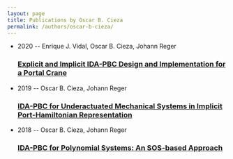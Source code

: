 ```yaml
---
layout: page
title: Publications by Oscar B. Cieza
permalink: /authors/oscar-b-cieza/
---
```


<ul class="post-list">
<li><span class='post-meta'>2020 -- Enrique J. Vidal, Oscar B. Cieza, Johann Reger</span><h3><a class='post-link' href='../../explicit-and-implicit-ida-pbc-design-and-implementation-for-a-portal-crane'>Explicit and Implicit IDA-PBC Design and Implementation for a Portal Crane</a></h3></li>
<li><span class='post-meta'>2019 -- Oscar B. Cieza, Johann Reger</span><h3><a class='post-link' href='../../ida-pbc-for-underactuated-mechanical-systems-in-implicit-port-hamiltonian-representation'>IDA-PBC for Underactuated Mechanical Systems in Implicit Port-Hamiltonian Representation</a></h3></li>
<li><span class='post-meta'>2018 -- Oscar B. Cieza, Johann Reger</span><h3><a class='post-link' href='../../ida-pbc-for-polynomial-systems-an-sos-based-approach'>IDA-PBC for Polynomial Systems: An SOS-based Approach</a></h3></li>

</ul>
